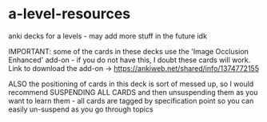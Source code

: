 # a-level-resources
anki decks for a levels - may add more stuff in the future idk

IMPORTANT: some of the cards in these decks use the 'Image Occlusion Enhanced' add-on - if you do not have this, I doubt these cards will work.
Link to download the add-on -> https://ankiweb.net/shared/info/1374772155

ALSO the positioning of cards in this deck is sort of messed up, so I would recommend SUSPENDING ALL CARDS and then unsuspending them as you want to learn them - all cards are tagged by specification point so you can easily un-suspend as you go through topics
